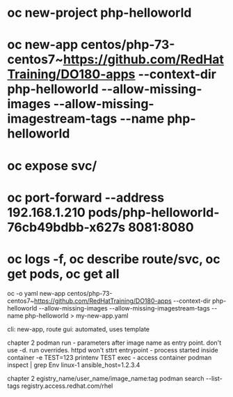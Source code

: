 
# oc new-project php-helloworld
# oc new-app centos/php-73-centos7~https://github.com/RedHatTraining/DO180-apps --context-dir  php-helloworld  --allow-missing-images --allow-missing-imagestream-tags --name php-helloworld
# oc expose svc/
# oc port-forward --address 192.168.1.210 pods/php-helloworld-76cb49bdbb-x627s 8081:8080
# oc logs -f, oc describe route/svc, oc get pods, oc get all 



oc -o yaml new-app centos/php-73-centos7~https://github.com/RedHatTraining/DO180-apps --context-dir  php-helloworld  --allow-missing-images --allow-missing-imagestream-tags --name php-helloworld > my-new-app.yaml


cli: new-app, route
gui: automated, uses template


chapter 2
podman run - parameters after image name as entry point. don't use -d. run overrides. httpd won't sttrt
entrypoint - process started inside container
-e TEST=123 printenv TEST
exec - access container
podman inspect | grep Env
linux-1 ansible_host=1.2.3.4




chapter 2
egistry_name/user_name/image_name:tag
podman search --list-tags registry.access.redhat.com/rhel
